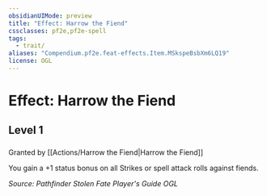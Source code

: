 ```yaml
---
obsidianUIMode: preview
title: "Effect: Harrow the Fiend"
cssclasses: pf2e,pf2e-spell
tags:
  - trait/
aliases: "Compendium.pf2e.feat-effects.Item.MSkspeBsbXm6LQ19"
license: OGL
---
```

# Effect: Harrow the Fiend
## Level 1
### 






Granted by [[Actions/Harrow the Fiend|Harrow the Fiend]]

You gain a +1 status bonus on all Strikes or spell attack rolls against fiends.

*Source: Pathfinder Stolen Fate Player's Guide*
*OGL*